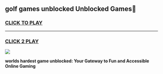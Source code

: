 
## golf games unblocked Unblocked Games👋
<h3>
<a href="https://premium.freeplayer.one?title=golf_games_unblocked&ref=16F">CLICK TO PLAY</a></h3>
<hr>

<h3>
<a href="https://premium.freeplayer.one?title=golf_games_unblocked&ref=16F">CLICK 2 PLAY</a>
  
</h3>

<a href="https://premium.freeplayer.one?title=golf_games_unblocked&ref=16F/"><img src="https://clearcache.store/games.png"></a>


**worlds hardest game unblocked: Your Gateway to Fun and Accessible Online Gaming**
